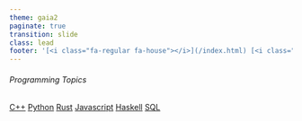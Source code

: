 ```yaml
---
theme: gaia2
paginate: true
transition: slide
class: lead
footer: '[<i class="fa-regular fa-house"></i>](/index.html) [<i class="fa-regular fa-circle-up"></i>](../index.html) [<i class="fa-regular fa-circle-left"></i>](#1)'
---
```



<!-- _class: lead -->

###### Programming Topics

<div class="dashboard-tiles">
  <a class="tile-link" href="formal/cs/programming/cpp/index.html" style="--tile-bg-img:url('assets/2025-10-02-11-55-50.png');">C++</a>
  <a class="tile-link" href="formal/cs/programming/python/index.html" style="--tile-bg-img:url('assets/2025-10-02-11-55-05.png');">Python</a>
  <a class="tile-link" href="formal/cs/programming/rust/index.html" style="--tile-bg-img:url('assets/2025-10-02-11-57-21.png');">Rust</a>
  <a class="tile-link" href="formal/cs/programming/index.html" style="--tile-bg-img:url('assets/2025-10-02-11-57-09.png');">Javascript</a>
  <a class="tile-link" href="formal/cs/programming/index.html" style="--tile-bg-img:url('assets/2025-10-02-11-56-23.png');">Haskell</a>
  <a class="tile-link" href="formal/cs/programming/index.html" style="--tile-bg-img:url('assets/2025-10-02-11-56-57.png');">SQL</a>
</div>
